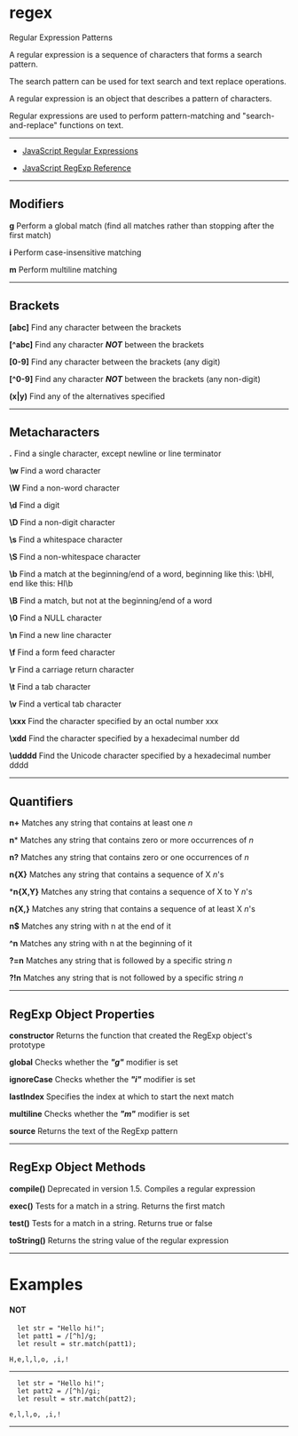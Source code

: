 # regex
Regular Expression Patterns

A regular expression is a sequence of characters that forms a search pattern.

The search pattern can be used for text search and text replace operations. 

A regular expression is an object that describes a pattern of characters.

Regular expressions are used to perform pattern-matching and "search-and-replace" functions on text.

-----------

- [JavaScript Regular Expressions](https://www.w3schools.com/js/js_regexp.asp)

- [JavaScript RegExp Reference](https://www.w3schools.com/jsref/jsref_obj_regexp.asp)


-----------

## Modifiers

**g** 	Perform a global match (find all matches rather than stopping after the first match)

**i** 	Perform case-insensitive matching

**m** 	Perform multiline matching


-----------

## Brackets

**[abc]** 	Find any character between the brackets

**[^abc]** 	Find any character ***NOT*** between the brackets

**[0-9]** 	Find any character between the brackets (any digit)

**[^0-9]** 	Find any character ***NOT*** between the brackets (any non-digit)

**(x|y)** 	Find any of the alternatives specified


-----------

## Metacharacters

**.** 	Find a single character, except newline or line terminator

**\w** 	Find a word character

**\W** 	Find a non-word character

**\d** 	Find a digit

**\D** 	Find a non-digit character

**\s** 	Find a whitespace character

**\S** 	Find a non-whitespace character

**\b** 	Find a match at the beginning/end of a word, beginning like this: \bHI, end like this: HI\b

**\B** 	Find a match, but not at the beginning/end of a word

**\0** 	Find a NULL character

**\n** 	Find a new line character

**\f** 	Find a form feed character

**\r** 	Find a carriage return character

**\t** 	Find a tab character

**\v** 	Find a vertical tab character

**\xxx** 	Find the character specified by an octal number xxx

**\xdd** 	Find the character specified by a hexadecimal number dd

**\udddd** 	Find the Unicode character specified by a hexadecimal number dddd

-----------

## Quantifiers

**n+** 	Matches any string that contains at least one *n*

**n*** 	Matches any string that contains zero or more occurrences of *n*

**n?** 	Matches any string that contains zero or one occurrences of *n*

**n{X}** 	Matches any string that contains a sequence of X *n*'s

***n{X,Y}** 	Matches any string that contains a sequence of X to Y *n*'s

**n{X,}** 	Matches any string that contains a sequence of at least X *n*'s

**n$** 	Matches any string with n at the end of it

**^n** 	Matches any string with n at the beginning of it

**?=n** 	Matches any string that is followed by a specific string *n*

**?!n** 	Matches any string that is not followed by a specific string *n*



-----------

## RegExp Object Properties


**constructor** 	Returns the function that created the RegExp object's prototype

**global** 	Checks whether the ***"g"*** modifier is set

**ignoreCase** 	Checks whether the ***"i"*** modifier is set

**lastIndex** 	Specifies the index at which to start the next match

**multiline** 	Checks whether the ***"m"*** modifier is set

**source** 	Returns the text of the RegExp pattern


-----------

## RegExp Object Methods


**compile()** 	Deprecated in version 1.5. Compiles a regular expression

**exec()** 	Tests for a match in a string. Returns the first match

**test()** 	Tests for a match in a string. Returns true or false

**toString()** 	Returns the string value of the regular expression



-----------

# Examples

#### NOT

```
  let str = "Hello hi!";
  let patt1 = /[^h]/g;
  let result = str.match(patt1);

```

```
H,e,l,l,o, ,i,!
```

-----------

```
  let str = "Hello hi!";
  let patt2 = /[^h]/gi;
  let result = str.match(patt2);

```

```
e,l,l,o, ,i,!
```

-----------

